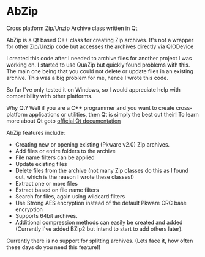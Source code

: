 # AbZip
Cross platform Zip/Unzip Archive class written in Qt

AbZip is a Qt based C++ class for creating Zip archives. It's not a wrapper for 
other Zip/Unzip code but accesses the archives directly via QIODevice

I created this code after I needed to archive files for another project I was working on. 
I started to use QuaZip but quickly found problems with this. The main one being that you
could not delete or update files in an existing archive. This was a big problem for me, hence
I wrote this code.

So far I've only tested it on Windows, so I would appreciate help with compatibility with
other platforms.

Why Qt?  Well if you are a C++ programmer and you want to create cross-platform
applications or utilities, then Qt is simply the best out their!
To learn more about Qt goto <a href="http://qt-project.org/doc/">official Qt documentation</a>

AbZip features include:
 - Creating new or opening existing (Pkware v2.0) Zip archives.
 - Add files or entire folders to the archive
 - File name filters can be applied
 - Update existing files
 - Delete files from the archive (not many Zip classes do this as I found out, which
 is the reason I wrote these classes!)
 - Extract one or more files
 - Extract based on file name filters
 - Search for files, again using wildcard filters
 - Use Strong AES encryption instead of the default Pkware CRC base encryption
 - Supports 64bit archives.
 - Additional compression methods can easily be created and added (Currently I've
 added BZip2 but intend to start to add others later).
 
Currently there is no support for splitting archives. 
(Lets face it, how often these days do you need this feature!)
